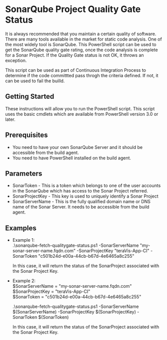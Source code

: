 # SonarQube Project Quality Gate Status
It is always recommended that you maintain a certain quality of software. There are many tools available in the market for static code analysis. One of the most widely tool is SonarQube. This PowerShell script can be used to get the SonarQube quality gate rating, once the code analysis is complete for a Sonar Project. If the Quality Gate status is not OK, it throws an exception.

This script can be used as part of Continuous Integration Process to determine if the code committted pass throgh the criteria defined. If not, it can be used to fail the builld.

## Getting Started
These instructions will allow you to run the PowerShell script. This script uses the basic cmdlets which are available from PowerShell version 3.0 or later.

## Prerequisites
* You need to have your own SonarQube Server and it should be accessible from the build agent.
* You need to have PowerShell installed on the build agent.

## Parameters
* SonarToken - This is a token which belongs to one of the user accounts in the SonarQube which has access to the Sonar Project referred. 
* SonarProjectKey - This key is used to uniquely identify a Sonar Project 
* SonarServerName - This is the fully qualified domain name or DNS name of the Sonar Server. It needs to be accessible from the build agent.

## Examples
* Example 1:<br/> .\sonarqube-fetch-qualitygate-status.ps1 -SonarServerName "my-sonar-server-name.fqdn.com" -SonarProjectKey "teraVis-App-CI" -SonarToken "c501b24d-e00a-44cb-b67d-4e6465a8c255"

    In this case, it will return the status of the SonarProject associated with the Sonar Project Key.

* Example 2:<br/>
$SonarServerName = "my-sonar-server-name.fqdn.com"<br/>
$SonarProjectKey = "teraVis-App-CI"<br/>
$SonarToken =  "c501b24d-e00a-44cb-b67d-4e6465a8c255"<br/>

   .\sonarqube-fetch-qualitygate-status.ps1 -SonarServerName $(SonarServerName) -SonarProjectKey $(SonarProjectKey) -SonarToken $(SonarToken)

    In this case, it will return the status of the SonarProject associated with the Sonar Project Key.

